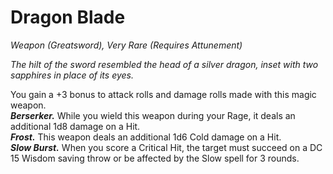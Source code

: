 # Dragon Blade
*Weapon (Greatsword), Very Rare (Requires Attunement)*

*The hilt of the sword resembled the head of a silver dragon, inset with two sapphires in place of its eyes.*

You gain a +3 bonus to attack rolls and damage rolls made with this magic weapon.  
***Berserker.*** While you wield this weapon during your Rage, it deals an additional 1d8 damage on a Hit.  
***Frost.*** This weapon deals an additional 1d6 Cold damage on a Hit.  
***Slow Burst.*** When you score a Critical Hit, the target must succeed on a DC 15 Wisdom saving throw or be affected by the Slow spell for 3 rounds.